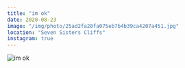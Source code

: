 ```yaml
---
title: "im ok"
date: 2020-08-23
image: "/img/photo/25ad2fa20fa075eb7b4b39ca4207a451.jpg"
location: "Seven Sisters Cliffs"
instagram: true
---
```


![im ok](/img/photo/25ad2fa20fa075eb7b4b39ca4207a451.jpg)
